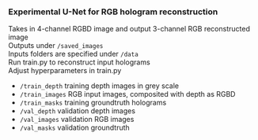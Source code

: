 ### Experimental U-Net for RGB hologram reconstruction
Takes in 4-channel RGBD image and output 3-channel RGB reconstructed image\
Outputs under `/saved_images`\
Inputs folders are specified under `/data`\
Run train.py to reconstruct input holograms\
Adjust hyperparameters in train.py
- `/train_depth` training depth images in grey scale 
- `/train_images` RGB input images, composited with depth as RGBD 
- `/train_masks` training groundtruth holograms
- `/val_depth` validation depth images
- `/val_images` validation RGB images
- `/val_masks` validation groundtruth

 
